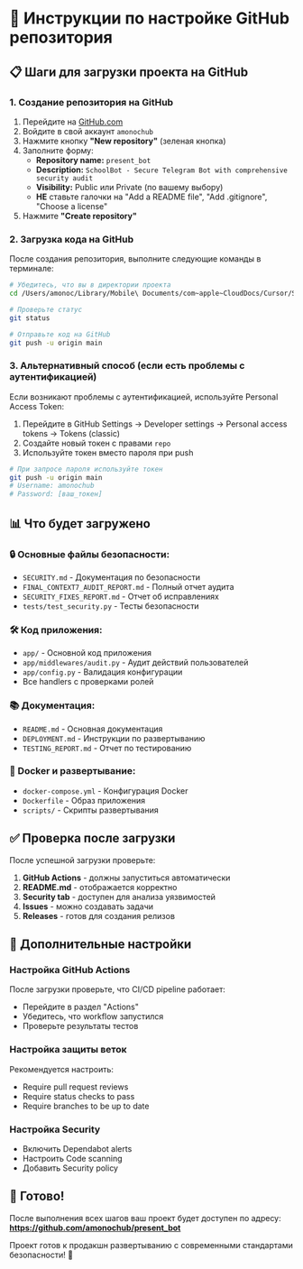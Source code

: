 # 🚀 Инструкции по настройке GitHub репозитория

## 📋 Шаги для загрузки проекта на GitHub

### 1. Создание репозитория на GitHub

1. Перейдите на [GitHub.com](https://github.com)
2. Войдите в свой аккаунт `amonochub`
3. Нажмите кнопку **"New repository"** (зеленая кнопка)
4. Заполните форму:
   - **Repository name:** `present_bot`
   - **Description:** `SchoolBot - Secure Telegram Bot with comprehensive security audit`
   - **Visibility:** Public или Private (по вашему выбору)
   - **НЕ** ставьте галочки на "Add a README file", "Add .gitignore", "Choose a license"
5. Нажмите **"Create repository"**

### 2. Загрузка кода на GitHub

После создания репозитория, выполните следующие команды в терминале:

```bash
# Убедитесь, что вы в директории проекта
cd /Users/amonoc/Library/Mobile\ Documents/com~apple~CloudDocs/Cursor/School_bot

# Проверьте статус
git status

# Отправьте код на GitHub
git push -u origin main
```

### 3. Альтернативный способ (если есть проблемы с аутентификацией)

Если возникают проблемы с аутентификацией, используйте Personal Access Token:

1. Перейдите в GitHub Settings → Developer settings → Personal access tokens → Tokens (classic)
2. Создайте новый токен с правами `repo`
3. Используйте токен вместо пароля при push

```bash
# При запросе пароля используйте токен
git push -u origin main
# Username: amonochub
# Password: [ваш_токен]
```

## 📊 Что будет загружено

### 🔒 Основные файлы безопасности:
- `SECURITY.md` - Документация по безопасности
- `FINAL_CONTEXT7_AUDIT_REPORT.md` - Полный отчет аудита
- `SECURITY_FIXES_REPORT.md` - Отчет об исправлениях
- `tests/test_security.py` - Тесты безопасности

### 🛠️ Код приложения:
- `app/` - Основной код приложения
- `app/middlewares/audit.py` - Аудит действий пользователей
- `app/config.py` - Валидация конфигурации
- Все handlers с проверками ролей

### 📚 Документация:
- `README.md` - Основная документация
- `DEPLOYMENT.md` - Инструкции по развертыванию
- `TESTING_REPORT.md` - Отчет по тестированию

### 🐳 Docker и развертывание:
- `docker-compose.yml` - Конфигурация Docker
- `Dockerfile` - Образ приложения
- `scripts/` - Скрипты развертывания

## ✅ Проверка после загрузки

После успешной загрузки проверьте:

1. **GitHub Actions** - должны запуститься автоматически
2. **README.md** - отображается корректно
3. **Security tab** - доступен для анализа уязвимостей
4. **Issues** - можно создавать задачи
5. **Releases** - готов для создания релизов

## 🔧 Дополнительные настройки

### Настройка GitHub Actions
После загрузки проверьте, что CI/CD pipeline работает:
- Перейдите в раздел "Actions"
- Убедитесь, что workflow запустился
- Проверьте результаты тестов

### Настройка защиты веток
Рекомендуется настроить:
- Require pull request reviews
- Require status checks to pass
- Require branches to be up to date

### Настройка Security
- Включить Dependabot alerts
- Настроить Code scanning
- Добавить Security policy

## 🎉 Готово!

После выполнения всех шагов ваш проект будет доступен по адресу:
**https://github.com/amonochub/present_bot**

Проект готов к продакшн развертыванию с современными стандартами безопасности! 🚀 